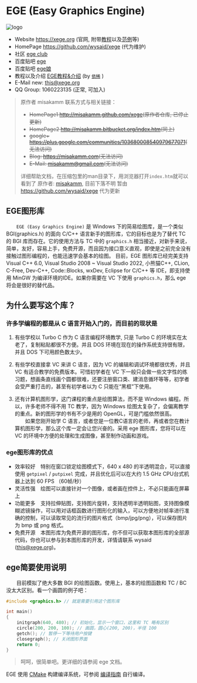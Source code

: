 # EGE (Easy Graphics Engine)

![logo](egelogo.jpg)

- Website <https://xege.org>  (官网, 附带[教程](https://xege.org/beginner-lesson-1.html)以及[范例](https://xege.org/category/demo)等)
- HomePage <https://github.com/wysaid/xege>  (代为维护)
- 社区 [ege club](https://club.xege.org)
- 百度贴吧 [ege](http://tieba.baidu.com/f?kw=ege)
- 百度贴吧 [ege娘](http://tieba.baidu.com/f?kw=ege%C4%EF)
- 教程以及介绍 [EGE教程&介绍](https://blog.csdn.net/qq_39151563/article/details/100154767) (by [`依稀`](https://blog.csdn.net/qq_39151563?type=blog) )
- E-Mail new: <this@xege.org>
- QQ Group: 1060223135 (正常, 可加入)

>原作者 misakamm 联系方式与相关链接：
>
> - ~~HomePage1 <http://misakamm.github.com/xege>(原作者仓库, 已停止更新)~~
> - ~~HomePage2 <http://misakamm.bitbucket.org/index.htm>(同上)~~
> - ~~google+ <https://plus.google.com/communities/103680008540979677071>(无法访问)~~
> - ~~Blog: <https://misakamm.com>(无法访问)~~
> - ~~E-Mail: <misakamm@gmail.com>(无法访问)~~
>
> 详细帮助文档，在压缩包里的man目录下，用浏览器打开`index.htm`就可以看到了
> 原作者: [misakamm](https://github.com/misakamm/xege), 目前下落不明
> 暂由 <https://github.com/wysaid/xege> 代为更新

## EGE图形库

　　`EGE (Easy Graphics Engine)` 是 Windows 下的简易绘图库，是一个类似 BGI(graphics.h) 的面向 C/C++ 语言新手的图形库，它的目标也是为了替代 TC 的 BGI 库而存在。它的使用方法与 TC 中的 `graphics.h` 相当接近，对新手来说，简单，友好，容易上手，免费开源，而且因为接口意义直观，即使是之前完全没有接触过图形编程的，也能迅速学会基本的绘图。 目前，EGE 图形库已经完美支持 Visual C++ 6.0, Visual Studio 2008 ~ Visual Studio 2022, 小熊猫C++, CLion, C-Free, Dev-C++, Code::Blocks, wxDev, Eclipse for C/C++ 等 IDE，即支持使用 MinGW 为编译环境的IDE。如果你需要在 VC 下使用 `graphics.h`，那么 ege 将会是很好的替代品。

## 为什么要写这个库？

### 许多学编程的都是从 C 语言开始入门的，而目前的现状是

1. 有些学校以 Turbo C 作为 C 语言编程环境教学, 只是 Turbo C 的环境实在太老了，复制粘贴都很不方便。并且 DOS 环境在现在的操作系统支持很有限，并且 DOS 下可用颜色数太少。

2. 有些学校直接拿 VC 来讲 C 语言，因为 VC 的编辑和调试环境都很优秀，并且 VC 有适合教学的免费版本。可惜初学者在 VC 下一般只会做一些文字性的练习题，想画条直线画个圆都很难，还要注册窗口类、建消息循环等等，初学者会受严重打击的，甚至有初学者以为 C 只能在“黑框”下使用。

3. 还有计算机图形学，这门课程的重点是绘图算法，而不是 Windows 编程。所以，许多老师不得不用 TC 教学，因为 Windows 绘图太复杂了，会偏离教学的重点。新的图形学的书有不少是用的 OpenGL，可是门槛依然很高。
　　如果您刚开始学 C 语言，或者您是一位教C语言的老师，再或者您在教计算机图形学，那么这个库一定会让您兴奋的。采用 ege 图形库，您将可以在 VC 的环境中方便的处理和生成图像，甚至制作动画和游戏。

### ege图形库的优点

- 效率较好　特别在窗口锁定绘图模式下，640 x 480 的半透明混合，可以直接使用 `getpixel` / `putpixel` 完成，并且优化后可以在大约 1.5 GHz CPU台式机器上达到 60 FPS （60帧/秒）
- 灵活性强　绘图可以直接针对一个图像，或者画在控件上，不必只能画在屏幕上
- 功能更多　支持拉伸贴图，支持图片旋转，支持透明半透明贴图，支持图像模糊滤镜操作，可以用对话框函数进行图形化的输入，可以方便地对帧率进行准确的控制，可以读取常见的流行的图片格式（bmp/jpg/png），可以保存图片为 bmp 或 png 格式。
- 免费开源　本图形库为免费开源的图形库，你不但可以获取本图形库的全部源代码，你也可以参与到本图形库的开发，详情请联系 wysaid (<this@xege.org>)。

## ege简要使用说明

　　目前模拟了绝大多数 BGI 的绘图函数。使用上，基本的绘图函数和 TC / BC 没太大区别。看一个画圆的例子吧：

```cpp
#include <graphics.h> // 就是需要引用这个图形库

int main()
{
    initgraph(640, 480); // 初始化，显示一个窗口，这里和 TC 略有区别
    circle(200, 200, 100); // 画圆，圆心(200, 200)，半径 100
    getch(); // 暂停一下等待用户按键
    closegraph(); // 关闭图形界面
    return 0;
}
```

> 呵呵，很简单吧。更详细的请参阅 ege 文档。

EGE 使用 [CMake](https://cmake.org) 构建编译系统，可参阅 [编译指南](BUILD.md) 自行编译。
